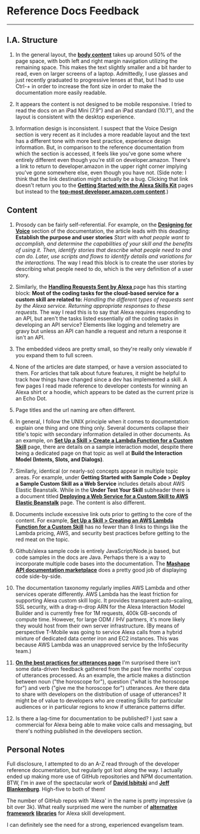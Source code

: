 # Reference Docs Feedback
---

## I.A. Structure
1. In the general layout, the [**body content**](https://developer.amazon.com/public/solutions/alexa/alexa-skills-kit/overviews/steps-to-build-a-custom-skill) takes up around 50% of the page space, with both left and right margin navigation utilizing the remaining space. This makes the text slightly smaller and a bit harder to read, even on larger screens of a laptop. Admittedly, I use glasses and just recently graduated to progressive lenses at that, but I had to use Ctrl-+ in order to increase the font size in order to make the documentation more easily readable.

2. It appears the content is not designed to be mobile responsive. I tried to read the docs on an iPad Mini (7.9") and an iPad standard (10.1"), and the layout is consistent with the desktop experience.

3. Information design is inconsistent. I suspect that the Voice Design section is very recent as it includes a more readable layout and the text has a different tone with more best practice, experience design information. But, in comparison to the reference documentation from which the section is accessed, it feels like you've gone some where entirely different even though you're still on developer.amazon. There's a link to return to developer.amazon in the upper right corner implying you've gone somewhere else, even though you have not. (Side note: I think that the link destination might actually be a bug. Clicking that link doesn't return you to the [**Getting Started with the Alexa Skills Kit**](https://developer.amazon.com/public/solutions/alexa/alexa-skills-kit/getting-started-guide) pages but instead to the [**top-most developer.amazon.com content**](https://developer.amazon.com/alexa-skills-kit).)

## Content
1. Prosody can be fairly self-referential. For example, on the [**Designing for Voice**](https://developer.amazon.com/designing-for-voice/design-process/) section of the documentation, the article leads with this deading:
  **Establish the purpose and user stories**
  _Start with what people want to accomplish, and determine the capabilities of your skill and the benefits of using it. Then, identify stories that describe what people need to and can do. Later, use scripts and flows to identify details and variations for the interactions._
The way I read this block is to create the user stories by describing what people need to do, which is the very definition of a user story.

2. Similarly, the [**Handling Requests Sent by Alexa** ](https://developer.amazon.com/public/solutions/alexa/alexa-skills-kit/docs/handling-requests-sent-by-alexa) page has this starting block:
**Most of the coding tasks for the cloud-based service for a custom skill are related to:**
_Handling the different types of requests sent by the Alexa service.
Returning appropriate responses to these requests._
The way I read this is to say that Alexa requires responding to an API, but aren't the tasks listed essentially *all* the coding tasks in developing an API service? Elements like logging and telemetry are gravy but unless an API can handle a request and return a response it isn't an API.

3. The embedded videos are pretty small, so they're really only viewable if you expand them to full screen.

4. None of the articles are date stamped, or have a version associated to them. For articles that talk about future features, it might be helpful to track how things have changed since a dev has implemented a skill. A few pages I read made reference to developer contests for winning an Alexa shirt or a hoodie, which appears to be dated as the current prize is an Echo Dot.

5. Page titles and the url naming are often different.

6. In general, I follow the UNIX principle when it comes to documentation: explain one thing and one thing only. Several documents collapse their title's topic with secondary information detailed in other documents. As an example, on [**Set Up a Skill > Create a Lambda Function for a Custom Skill**](https://developer.amazon.com/public/solutions/alexa/alexa-skills-kit/docs/developing-an-alexa-skill-as-a-lambda-function) page, there are details on a sample interaction model, despite there being a dedicated page on that topic as well at **Build the Interaction Model (Intents, Slots, and Dialogs)**.

7. Similarly, identical (or nearly-so) concepts appear in multiple topic areas. For example, under **Getting Started with Sample Code > Deploy a Sample Custom Skill as a Web Service** includes details about AWS Elastic Beanstalk. While in the **Under Test Your Skill** subheader there is a document titled [**Deploying a Web Service for a Custom Skill to AWS Elastic Beanstalk**](https://developer.amazon.com/public/solutions/alexa/alexa-skills-kit/docs/deploying-a-web-service-for-an-alexa-skill-to-aws-elastic-beanstalk) page. The content is also different.

8. Documents include excessive link outs prior to getting to the core of the content. For example, [**Set Up a Skill > Creating an AWS Lambda Function for a Custom Skill**](https://developer.amazon.com/public/solutions/alexa/alexa-skills-kit/docs/developing-an-alexa-skill-as-a-lambda-function) has no fewer than 8 links to things like the Lambda pricing, AWS, and security best practices before getting to the red meat on the topic.

9. Github/alexa sample code is entirely JavaScript/Node.js based, but code samples in the docs are Java. Perhaps there is a way to incorporate multiple code bases into the documentation. The [**Mashape API documentation marketplace**](https://market.mashape.com/vivekn/sentiment-3) does a pretty good job of displaying code side-by-side.

10. The documentation taxonomy regularly implies AWS Lambda and other services operate differently. AWS Lambda has the least friction for supporting Alexa custom skill logic. It provides transparent auto-scaling, SSL security, with a drag-n-drop ARN for the Alexa Interaction Model Builder and is currently free for 1M requests, 400k GB-seconds of compute time. However, for large ODM / IHV partners, it's more likely they would host from their own server infrastructure. (By means of perspective T-Mobile was going to service Alexa calls from a hybrid mixture of dedicated data center iron and EC2 instances. This was because AWS Lambda was an unapproved service by the InfoSecurity team.)

11. [**On the best practices for utterances page**](https://developer.amazon.com/public/solutions/alexa/alexa-skills-kit/docs/ask-bp-sample-utterances) I'm surprised there isn't some data-driven feedback gathered from the past few months' corpus of utterances processed. As an example, the article makes a distinction between noun ("the horoscope for"), question ("what is the horoscope for") and verb ("give me the horoscope for") utterances. Are there data to share with developers on the distribution of usage of utterances? It might be of value to developers who are creating Skills for particular audiences or in particular regions to know if utterance patterns differ.

12. Is there a lag-time for documentation to be published? I just saw a commercial for Alexa being able to make voice calls and messaging, but there's nothing published in the developers section. 

## Personal Notes
Full disclosure, I attempted to do an A-Z read through of the developer reference documentation, but regularly got lost along the way. I actually ended up making more use of GitHub repositories and NPM documentation. BTW, I'm in awe of the spectacular work of [**David Isbitski**](https://www.npmjs.com/package/alexa-sdk) and [**Jeff Blankenburg**](https://github.com/alexa/skill-sample-nodejs-fact). High-five to both of them!

The number of GitHub repos with 'Alexa' in the name is pretty impressive (a bit over 3k). What really surprised me were the number of [**alternative**](https://github.com/stojanovic/alexa-skill-kit) [**framework**](https://github.com/alexa-js/alexa-app) [**libraries**](https://github.com/Accenture/alexia) for Alexa skill development.

I can definitely see the need for a strong, experienced evangelism team.
